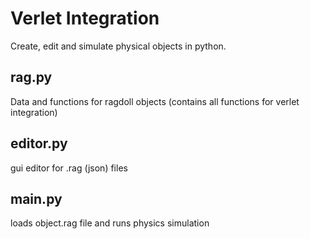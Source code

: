 # Verlet Integration
Create, edit and simulate physical objects in python.

## rag.py
Data and functions for ragdoll objects (contains all functions for verlet integration)

## editor.py
gui editor for .rag (json) files

## main.py
loads object.rag file and runs physics simulation
